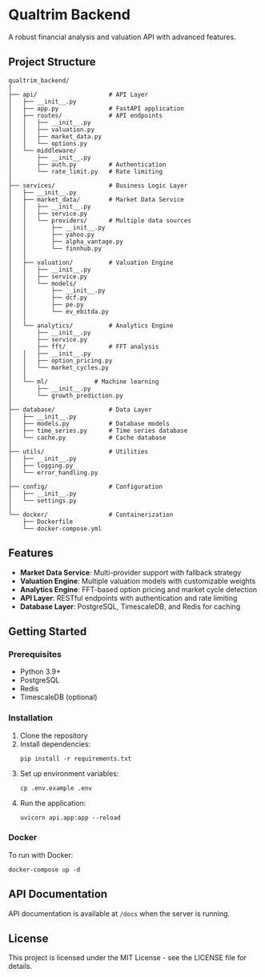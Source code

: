 # Qualtrim Backend

A robust financial analysis and valuation API with advanced features.

## Project Structure

```
qualtrim_backend/
│
├── api/                    # API Layer
│   ├── __init__.py
│   ├── app.py              # FastAPI application
│   ├── routes/             # API endpoints
│   │   ├── __init__.py
│   │   ├── valuation.py    
│   │   ├── market_data.py  
│   │   └── options.py      
│   └── middleware/
│       ├── __init__.py
│       ├── auth.py         # Authentication
│       └── rate_limit.py   # Rate limiting
│
├── services/               # Business Logic Layer
│   ├── __init__.py
│   ├── market_data/        # Market Data Service
│   │   ├── __init__.py
│   │   ├── service.py      
│   │   └── providers/      # Multiple data sources
│   │       ├── __init__.py
│   │       ├── yahoo.py    
│   │       ├── alpha_vantage.py
│   │       └── finnhub.py  
│   │
│   ├── valuation/          # Valuation Engine
│   │   ├── __init__.py
│   │   ├── service.py      
│   │   └── models/         
│   │       ├── __init__.py
│   │       ├── dcf.py      
│   │       ├── pe.py       
│   │       └── ev_ebitda.py
│   │
│   └── analytics/          # Analytics Engine
│       ├── __init__.py
│       ├── service.py      
│       ├── fft/            # FFT analysis
│   │   ├── __init__.py
│   │   ├── option_pricing.py
│   │   └── market_cycles.py
│   │
│   └── ml/             # Machine learning
│       ├── __init__.py
│       └── growth_prediction.py
│
├── database/               # Data Layer
│   ├── __init__.py
│   ├── models.py           # Database models
│   ├── time_series.py      # Time series database
│   └── cache.py            # Cache database
│
├── utils/                  # Utilities
│   ├── __init__.py
│   ├── logging.py          
│   └── error_handling.py   
│
├── config/                 # Configuration
│   ├── __init__.py
│   └── settings.py         
│
└── docker/                 # Containerization
    ├── Dockerfile
    └── docker-compose.yml
```

## Features

- **Market Data Service**: Multi-provider support with fallback strategy
- **Valuation Engine**: Multiple valuation models with customizable weights
- **Analytics Engine**: FFT-based option pricing and market cycle detection
- **API Layer**: RESTful endpoints with authentication and rate limiting
- **Database Layer**: PostgreSQL, TimescaleDB, and Redis for caching

## Getting Started

### Prerequisites

- Python 3.9+
- PostgreSQL
- Redis
- TimescaleDB (optional)

### Installation

1. Clone the repository
2. Install dependencies:
   ```
   pip install -r requirements.txt
   ```
3. Set up environment variables:
   ```
   cp .env.example .env
   ```
4. Run the application:
   ```
   uvicorn api.app:app --reload
   ```

### Docker

To run with Docker:

```
docker-compose up -d
```

## API Documentation

API documentation is available at `/docs` when the server is running.

## License

This project is licensed under the MIT License - see the LICENSE file for details. 